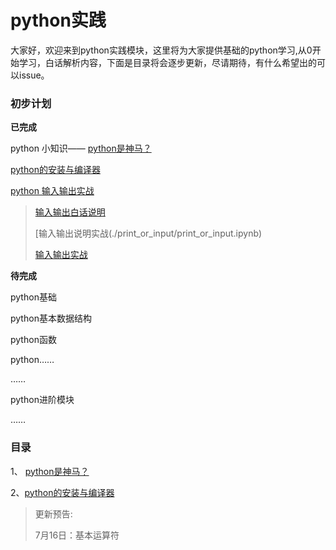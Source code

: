 # python实践

大家好，欢迎来到python实践模块，这里将为大家提供基础的python学习,从0开始学习，白话解析内容，下面是目录将会逐步更新，尽请期待，有什么希望出的可以issue。

### 初步计划

**已完成**

python 小知识—— [python是神马？](./python是神马？.md)

[python的安装与编译器](./python的安装与编译器.md)

[python 输入输出实战](./print_or_input/)

> [输入输出白话说明](./print_or_input/print_or_input.md)
>
> [输入输出说明实战(./print_or_input/print_or_input.ipynb)
>
> [输入输出实战](./print_or_input/print_or_input.py)

**待完成**

python基础

python基本数据结构

python函数

python……

……

python进阶模块

……

### 目录

1、 [python是神马？](./python是神马？.md)

2、[python的安装与编译器](./python的安装与编译器.md)



> 更新预告:
>
> 7月16日：基本运算符

